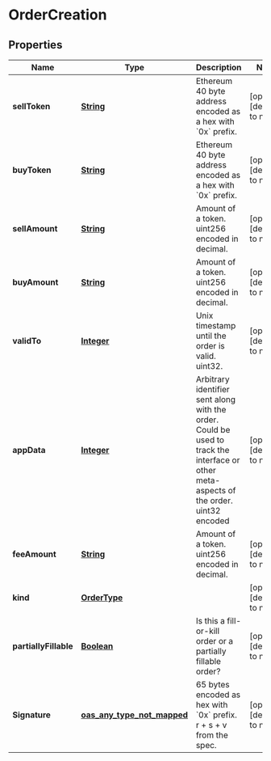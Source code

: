 # OrderCreation

## Properties

| Name                  | Type                               | Description                                                                                                                             | Notes                        |
| --------------------- | ---------------------------------- | --------------------------------------------------------------------------------------------------------------------------------------- | ---------------------------- |
| **sellToken**         | [**String**](#)            | Ethereum 40 byte address encoded as a hex with &#x60;0x&#x60; prefix.                                                                   | [optional] [default to null] |
| **buyToken**          | [**String**](#)            | Ethereum 40 byte address encoded as a hex with &#x60;0x&#x60; prefix.                                                                   | [optional] [default to null] |
| **sellAmount**        | [**String**](#)            | Amount of a token. uint256 encoded in decimal.                                                                                          | [optional] [default to null] |
| **buyAmount**         | [**String**](#)            | Amount of a token. uint256 encoded in decimal.                                                                                          | [optional] [default to null] |
| **validTo**           | [**Integer**](#)          | Unix timestamp until the order is valid. uint32.                                                                                        | [optional] [default to null] |
| **appData**           | [**Integer**](#)          | Arbitrary identifier sent along with the order. Could be used to track the interface or other meta-aspects of the order. uint32 encoded | [optional] [default to null] |
| **feeAmount**         | [**String**](#)            | Amount of a token. uint256 encoded in decimal.                                                                                          | [optional] [default to null] |
| **kind**              | [**OrderType**](#)      |                                                                                                                                         | [optional] [default to null] |
| **partiallyFillable** | [**Boolean**](#)          | Is this a fill-or-kill order or a partially fillable order?                                                                             | [optional] [default to null] |
| **Signature**         | [**oas_any_type_not_mapped**](#) | 65 bytes encoded as hex with &#x60;0x&#x60; prefix. r + s + v from the spec.                                                            | [optional] [default to null] |

